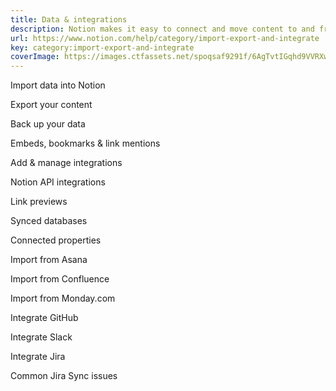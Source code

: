 ```yaml
---
title: Data & integrations
description: Notion makes it easy to connect and move content to and from other tools you use. Integrate Notion with other apps natively, or build your own integrations with our API!
url: https://www.notion.com/help/category/import-export-and-integrate
key: category:import-export-and-integrate
coverImage: https://images.ctfassets.net/spoqsaf9291f/6AgTvtIGqhd9VVRXw0Ry87/1ca4e489e146c3718d17eba567867643/Import__Export___Integrate_-_Chapter_Hero.png
---
```


Import data into Notion

Export your content

Back up your data

Embeds, bookmarks & link mentions

Add & manage integrations

Notion API integrations

Link previews

Synced databases

Connected properties 

Import from Asana

Import from Confluence

Import from Monday.com

Integrate GitHub

Integrate Slack

Integrate Jira

Common Jira Sync issues